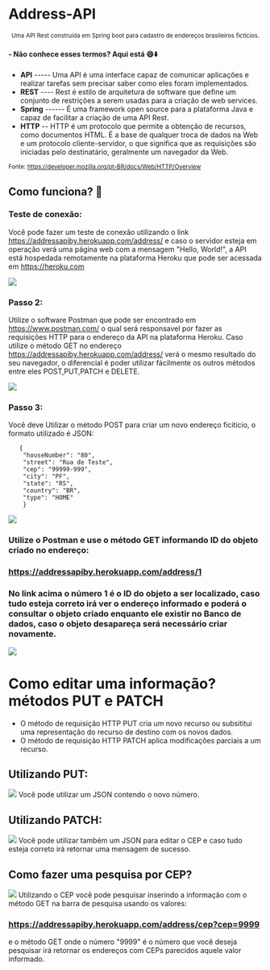 # Address-API

<p align="center">
  <small>Uma API Rest construida em Spring boot para cadastro de endereços brasileiros fictícios.</small>
</p>

#### - Não conhece esses termos? Aqui está :smile::arrow_down:

* **API** ----- Uma API é uma interface capaz de comunicar aplicações e realizar tarefas sem precisar saber como eles foram implementados. 
* **REST** ---- Rest é estilo de arquitetura de software que define um conjunto de restrições a serem usadas para a criação de web services.
* **Spring** ------ É uma framework open source para a plataforma Java e capaz de facilitar a criação de uma API Rest.
* **HTTP** -- HTTP é um protocolo que permite a obtenção de recursos, como documentos HTML. É a base de qualquer troca de dados na Web e um protocolo cliente-servidor, o que significa que as requisições são iniciadas pelo destinatário, geralmente um navegador da Web.

<small>Fonte: https://developer.mozilla.org/pt-BR/docs/Web/HTTP/Overview</small>

## Como funciona? :mag_right:

### Teste de conexão: 

  Você pode fazer um teste de conexão utilizando o link https://addressapiby.herokuapp.com/address/ e caso o servidor esteja em operação  verá uma página web com a mensagem "Hello, World!", a API está hospedada remotamente na plataforma Heroku que pode ser acessada em  https://heroku.com 
 
 <img src="img\helloworld.JPG" >
 
 ### Passo 2:
 
  Utilize o software Postman que pode ser encontrado em https://www.postman.com/ o qual será responsavel por fazer as requisições HTTP para o endereço da API na plataforma Heroku. 
  Caso utilize o método GET no endereço https://addressapiby.herokuapp.com/address/ verá o mesmo resultado do seu navegador, o diferencial é poder utilizar fácilmente os outros métodos entre eles POST,PUT,PATCH e DELETE.
  
   <img src="img\postmanget.JPG" >
  
  ### Passo 3:
   Você deve Utilizar o método POST para criar um novo endereço ficiticio, o formato utilizado é JSON:
   
 ```  
    {
     "houseNumber": "80",
     "street": "Rua de Teste",
     "cep": "99999-999",
     "city": "PF",
     "state": "RS",
     "country": "BR",
     "type": "HOME"
     }
```
<img src="img\postmanpost.JPG" >
  
  ### Utilize o Postman e use o método GET informando ID do objeto criado no endereço:
   ### https://addressapiby.herokuapp.com/address/1 
   ### No link acima o número 1 é o ID do objeto a ser localizado, caso tudo esteja correto irá ver o endereço informado e poderá o consultar o objeto criado enquanto ele existir no Banco de dados, caso o objeto desapareça será necessário criar novamente. 
   
<img src="img\objeto.JPG" >
   
  # Como editar uma informação? métodos PUT e PATCH
  - O método de requisição HTTP PUT cria um novo recurso ou subsititui uma representação do recurso de destino com os novos dados.
  - O método de requisição HTTP PATCH aplica modificações parciais a um recurso.

  ## Utilizando PUT:
   <img src="img\put.JPG" >
   Você pode utilizar um JSON contendo o novo número.
   
  ## Utilizando PATCH:
   <img src="img\patch.JPG" >
   Você pode utilizar também um JSON para editar o CEP e caso tudo esteja correto irá retornar uma mensagem de sucesso.
   
   ## Como fazer uma pesquisa por CEP?
   <img src="img\getbycep.JPG" >
   Utilizando o CEP você pode pesquisar inserindo a informação com o método GET na barra de pesquisa usando os valores:
   
   ### https://addressapiby.herokuapp.com/address/cep?cep=9999
   
   e o método GET onde o número "9999" é o número que você deseja pesquisar irá retornar os endereços com CEPs parecidos aquele valor informado.
 
